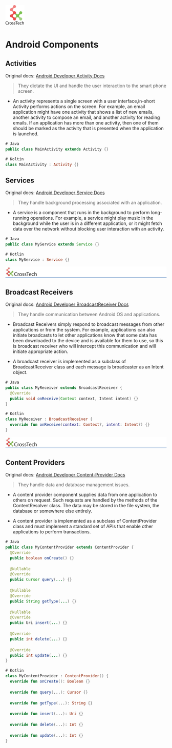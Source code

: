 ![CorssTech](../images/ic-cross-tech.png "Activity lifecycle")

# Android Components

## Activities

Original docs: [Android Developer Activity Docs](https://developer.android.com/reference/kotlin/android/app/Activity "Activity")

> They dictate the UI and handle the user interaction to the smart phone screen.

- An activity represents a single screen with a user interface,in-short Activity performs actions on the screen. For example, an email application might have one activity that shows a list of new emails, another activity to compose an email, and another activity for reading emails. If an application has more than one activity, then one of them should be marked as the activity that is presented when the application is launched.

``` Java
# Java
public class MainActivity extends Activity {}
```

``` Kotlin
# Koltin
class MainActivity : Activity {}
```

## Services

Original docs: [Android Developer Service Docs](https://developer.android.com/reference/kotlin/android/app/Service "Services")

> They handle background processing associated with an application.

- A service is a component that runs in the background to perform long-running operations. For example, a service might play music in the background while the user is in a different application, or it might fetch data over the network without blocking user interaction with an activity.

``` Java
# Java
public class MyService extends Service {}
```

``` Kotlin
# Kotlin
class MyService : Service {}
```

<P style="page-break-before: always">

![CorssTech](../images/cross-tech-logo.png "Activity lifecycle")

## Broadcast Receivers

Original docs: [Android Developer BroadcastReceiver Docs](https://developer.android.com/reference/kotlin/android/content/BroadcastReceiver.html "BroadcastReceiver")

> They handle communication between Android OS and applications.

- Broadcast Receivers simply respond to broadcast messages from other applications or from the system. For example, applications can also initiate broadcasts to let other applications know that some data has been downloaded to the device and is available for them to use, so this is broadcast receiver who will intercept this communication and will initiate appropriate action.

- A broadcast receiver is implemented as a subclass of BroadcastReceiver class and each message is broadcaster as an Intent object.

``` Java
# Java
public class MyReceiver extends BroadcastReceiver {
  @Override
  public void onReceive(Context context, Intent intent) {}
}
```

``` Kotlin
# Kotlin
class MyReceiver : BroadcastReceiver {
  override fun onReceive(context: Context?, intent: Intent?) {}
}
```

<P style="page-break-before: always">

![CorssTech](../images/cross-tech-logo.png "Activity lifecycle")

## Content Providers

Original docs: [Android Developer Content-Provider Docs](https://developer.android.com/reference/kotlin/android/content/ContentProvider.html "Content-Provider")

> They handle data and database management issues.

- A content provider component supplies data from one application to others on request. Such requests are handled by the methods of the ContentResolver class. The data may be stored in the file system, the database or somewhere else entirely.

- A content provider is implemented as a subclass of ContentProvider class and must implement a standard set of APIs that enable other applications to perform transactions.

```Java
# Java
public class MyContentProvider extends ContentProvider {
  @Override
  public boolean onCreate() {}

  @Nullable
  @Override
  public Cursor query(...) {}

  @Nullable
  @Override
  public String getType(...) {}

  @Nullable
  @Override
  public Uri insert(...) {}

  @Override
  public int delete(...) {}

  @Override
  public int update(...) {}
}
```

``` Kotlin
# Kotlin
class MyContentProvider : ContentProvider() {
  override fun onCreate(): Boolean {}

  override fun query(...): Cursor {}

  override fun getType(...): String {}

  override fun insert(...): Uri {}

  override fun delete(...): Int {}

  override fun update(...): Int {}
}
```
